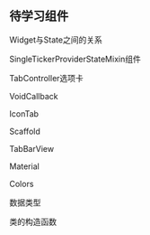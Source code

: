 ## 待学习组件

Widget与State之间的关系

SingleTickerProviderStateMixin组件

TabController选项卡

VoidCallback

IconTab

Scaffold

TabBarView

Material

Colors

数据类型

类的构造函数